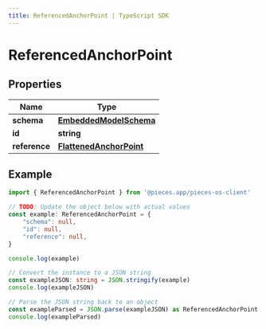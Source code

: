 ```yaml
---
title: ReferencedAnchorPoint | TypeScript SDK
---
```



# ReferencedAnchorPoint


## Properties

Name | Type
------------ | -------------
**schema** | [**EmbeddedModelSchema**](EmbeddedModelSchema)
**id** | **string**
**reference** | [**FlattenedAnchorPoint**](FlattenedAnchorPoint)

## Example

```typescript
import { ReferencedAnchorPoint } from '@pieces.app/pieces-os-client'

// TODO: Update the object below with actual values
const example: ReferencedAnchorPoint = {
    "schema": null,
    "id": null,
    "reference": null,
}

console.log(example)

// Convert the instance to a JSON string
const exampleJSON: string = JSON.stringify(example)
console.log(exampleJSON)

// Parse the JSON string back to an object
const exampleParsed = JSON.parse(exampleJSON) as ReferencedAnchorPoint
console.log(exampleParsed)
```



